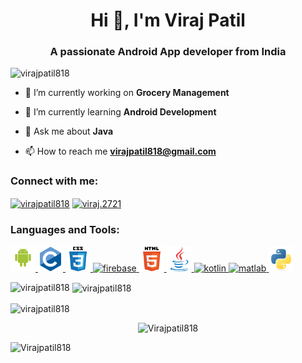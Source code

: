 <h1 align="center">Hi 👋, I'm Viraj Patil</h1>
<h3 align="center">A passionate Android App developer from India</h3>

<p align="left"> <img src="https://komarev.com/ghpvc/?username=virajpatil818&label=Profile%20views&color=0e75b6&style=flat" alt="virajpatil818" /> </p>

- 🔭 I’m currently working on **Grocery Management**

- 🌱 I’m currently learning **Android Development**

- 💬 Ask me about **Java**

- 📫 How to reach me **virajpatil818@gmail.com**

<h3 align="left">Connect with me:</h3>
<p align="left">
<a href="https://twitter.com/virajpatil818" target="blank"><img align="center" src="https://raw.githubusercontent.com/rahuldkjain/github-profile-readme-generator/master/src/images/icons/Social/twitter.svg" alt="virajpatil818" height="30" width="40" /></a>
<a href="https://instagram.com/viraj.2721" target="blank"><img align="center" src="https://raw.githubusercontent.com/rahuldkjain/github-profile-readme-generator/master/src/images/icons/Social/instagram.svg" alt="viraj.2721" height="30" width="40" /></a>
</p>

<h3 align="left">Languages and Tools:</h3>
<p align="left"> <a href="https://developer.android.com" target="_blank" rel="noreferrer"> <img src="https://raw.githubusercontent.com/devicons/devicon/master/icons/android/android-original-wordmark.svg" alt="android" width="40" height="40"/> </a> <a href="https://www.cprogramming.com/" target="_blank" rel="noreferrer"> <img src="https://raw.githubusercontent.com/devicons/devicon/master/icons/c/c-original.svg" alt="c" width="40" height="40"/> </a> <a href="https://www.w3schools.com/css/" target="_blank" rel="noreferrer"> <img src="https://raw.githubusercontent.com/devicons/devicon/master/icons/css3/css3-original-wordmark.svg" alt="css3" width="40" height="40"/> </a> <a href="https://firebase.google.com/" target="_blank" rel="noreferrer"> <img src="https://www.vectorlogo.zone/logos/firebase/firebase-icon.svg" alt="firebase" width="40" height="40"/> </a> <a href="https://www.w3.org/html/" target="_blank" rel="noreferrer"> <img src="https://raw.githubusercontent.com/devicons/devicon/master/icons/html5/html5-original-wordmark.svg" alt="html5" width="40" height="40"/> </a> <a href="https://www.java.com" target="_blank" rel="noreferrer"> <img src="https://raw.githubusercontent.com/devicons/devicon/master/icons/java/java-original.svg" alt="java" width="40" height="40"/> </a> <a href="https://kotlinlang.org" target="_blank" rel="noreferrer"> <img src="https://www.vectorlogo.zone/logos/kotlinlang/kotlinlang-icon.svg" alt="kotlin" width="40" height="40"/> </a> <a href="https://www.mathworks.com/" target="_blank" rel="noreferrer"> <img src="https://upload.wikimedia.org/wikipedia/commons/2/21/Matlab_Logo.png" alt="matlab" width="40" height="40"/> </a> <a href="https://www.python.org" target="_blank" rel="noreferrer"> <img src="https://raw.githubusercontent.com/devicons/devicon/master/icons/python/python-original.svg" alt="python" width="40" height="40"/> </a> </p>

<p><img align="left" src="https://github-readme-stats.vercel.app/api/top-langs?username=virajpatil818&show_icons=true&locale=en&layout=compact" alt="virajpatil818" /></p>

<p>&nbsp;<img align="center" src="https://github-readme-stats.vercel.app/api?username=virajpatil818&show_icons=true&locale=en" alt="virajpatil818" /></p>

<p><img align="center" src="https://github-readme-streak-stats.herokuapp.com/?user=virajpatil818&" alt="virajpatil818" /></p>

<p align="center">
  <img src="https://activity-graph.herokuapp.com/graph?username=Virajpatil818&bg_color=FFFFFF&color=000000&line=000000&point=00FF00" alt="Virajpatil818" />
</p>

<p align="left">
  <img src="https://github-profile-trophy.vercel.app/?username=Virajpatil818&theme=onedark" alt="Virajpatil818" />
</p>
